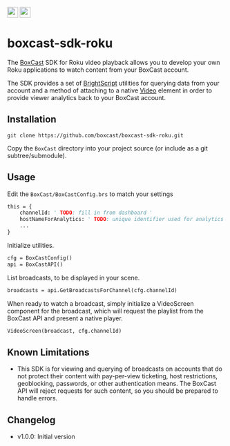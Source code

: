 <a href="https://www.boxcast.com" target="_blank"><img src="https://www.boxcast.com/hs-fs/hub/484866/file-2483746126-png/Logos/NewBoxCastLogo.png?t=1494524438771" height="25"></a>&nbsp;<a href="https://developer.roku.com" target="_blank"><img src="https://upload.wikimedia.org/wikipedia/en/6/6c/Roku_logo_white_on_purple.jpg" height="25"></a>

# boxcast-sdk-roku

The [BoxCast](https://www.boxcast.com) SDK for Roku video playback allows you to develop your own Roku applications to watch content from your BoxCast account.

The SDK provides a set of [BrightScript](https://sdkdocs.roku.com/display/sdkdoc/BrightScript+Language+Reference) utilities for querying data from your account and a method of attaching to a native [Video](https://sdkdocs.roku.com/display/sdkdoc/Video) element in order to provide viewer analytics back to your BoxCast account.

## Installation

```
git clone https://github.com/boxcast/boxcast-sdk-roku.git
```

Copy the `BoxCast` directory into your project source (or include as a git subtree/submodule).

## Usage

Edit the `BoxCast/BoxCastConfig.brs` to match your settings
```vb
this = {
    channelId: ' TODO: fill in from dashboard '
    hostNameForAnalytics: ' TODO: unique identifier used for analytics '
    ...
}
```

Initialize utilities.
```vb
cfg = BoxCastConfig()
api = BoxCastAPI()
```

List broadcasts, to be displayed in your scene.
```vb
broadcasts = api.GetBroadcastsForChannel(cfg.channelId)
```



When ready to watch a broadcast, simply initialize a VideoScreen component for the broadcast, which will request the playlist from the BoxCast API and present a native player.
```vb
VideoScreen(broadcast, cfg.channelId)
```

## Known Limitations

* This SDK is for viewing and querying of broadcasts on accounts that do not protect their content with pay-per-view ticketing, host restrictions, geoblocking, passwords, or other authentication means.  The BoxCast API will reject requests for such content, so you should be prepared to handle errors.

## Changelog

* v1.0.0: Initial version
